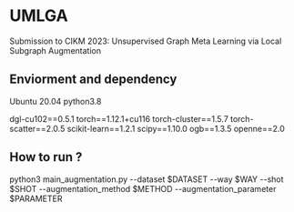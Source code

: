# UMLGA
Submission to CIKM 2023: Unsupervised Graph Meta Learning via Local Subgraph Augmentation

## Enviorment and dependency
Ubuntu 20.04
python3.8

dgl-cu102==0.5.1
torch==1.12.1+cu116
torch-cluster==1.5.7
torch-scatter==2.0.5
scikit-learn==1.2.1
scipy==1.10.0
ogb==1.3.5
openne==2.0

## How to run ?
python3 main_augmentation.py --dataset $DATASET --way $WAY --shot $SHOT --augmentation_method $METHOD --augmentation_parameter $PARAMETER
